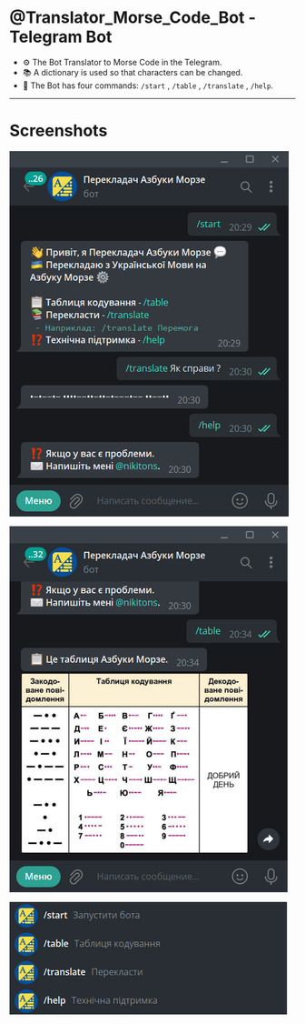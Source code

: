 # @Translator_Morse_Code_Bot - Telegram Bot

- :gear: The Bot Translator to Morse Code in the Telegram.
- :books: A dictionary is used so that characters can be changed.
- :open_file_folder: The Bot has four commands: `/start` , `/table` , `/translate` , `/help`.

---

# Screenshots

![Translator_Morse_Code_Bot_Start](https://github.com/nikit0ns/Screenshots/blob/master/Translator_Morse_Code_Bot_Start.png)

![Translator_Morse_Code_Bot_Table](https://github.com/nikit0ns/Screenshots/blob/master/Translator_Morse_Code_Bot_Table.png)

![Translator_Morse_Code_Bot_Commands](https://github.com/nikit0ns/Screenshots/blob/master/Translator_Morse_Code_Bot_Commands.png)
